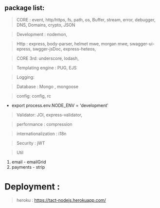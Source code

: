 ## package list:

> CORE : event, http/https, fs, path, os, Buffer, stream, error, debugger, DNS, Domains,  crypto, JSON

> Development : nodemon,

> Http : express, body-parser, helmet mwe, morgan mwe, swagger-ui-epress, swgger-jsDoc, express-heteos, 

> CORE 3rd: underscore, lodash, 

> Templating engine : PUG, EJS

> Logging: 

> Database : Mongo , mongoose

> config: config, rc
- export process.env.NODE_ENV = 'development'

> Validator: JOI, express-validator, 

> performance : compression

> internationalization  : i18n

> Security : jWT



> Util
1. email - emailGrid
2. payments - strip

# Deployment :

> heroku : https://tact-nodejs.herokuapp.com/
